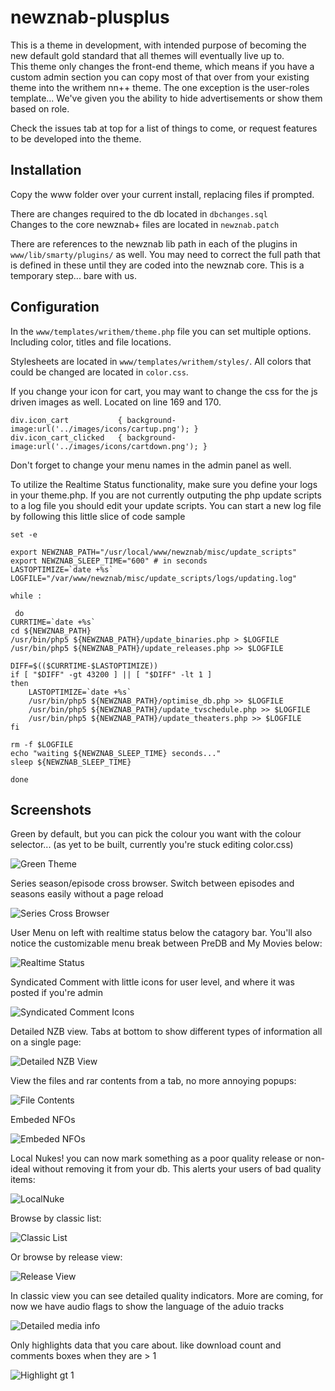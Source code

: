 newznab-plusplus
================

This is a theme in development, with intended purpose of becoming the new default gold standard that all themes will eventually live up to.  
This theme only changes the front-end theme, which means if you have a custom admin section you can copy most of that over from your existing theme into the writhem nn++ theme. The one exception is the user-roles template... We've given you the ability to hide advertisements or show them based on role. 

Check the issues tab at top for a list of things to come, or request features to be developed into the theme.

Installation
------------

Copy the www folder over your current install, replacing files if prompted.

There are changes required to the db located in `dbchanges.sql`  
Changes to the core newznab+ files are located in `newznab.patch`  

There are references to the newznab lib path in each of the plugins in `www/lib/smarty/plugins/` as well. You may need to correct the full path that is defined in these until they are coded into the newznab core. This is a temporary step... bare with us.

Configuration
-------------

In the `www/templates/writhem/theme.php` file you can set multiple options. Including color, titles and file locations.

Stylesheets are located in `www/templates/writhem/styles/`. All colors that could be changed are located in `color.css`. 

If you change your icon for cart, you may want to change the css for the js driven images as well. Located on line 169 and 170. 

    div.icon_cart			{ background-image:url('../images/icons/cartup.png'); }
    div.icon_cart_clicked	{ background-image:url('../images/icons/cartdown.png'); }

Don't forget to change your menu names in the admin panel as well. 

To utilize the Realtime Status functionality, make sure you define your logs in your theme.php. If you are not currently outputing the php update scripts to a log file you should edit your update scripts. You can start a new log file by following this little slice of code sample

    set -e

    export NEWZNAB_PATH="/usr/local/www/newznab/misc/update_scripts"
    export NEWZNAB_SLEEP_TIME="600" # in seconds
    LASTOPTIMIZE=`date +%s`
    LOGFILE="/var/www/newznab/misc/update_scripts/logs/updating.log"

    while :

     do
    CURRTIME=`date +%s`
    cd ${NEWZNAB_PATH}
    /usr/bin/php5 ${NEWZNAB_PATH}/update_binaries.php > $LOGFILE
    /usr/bin/php5 ${NEWZNAB_PATH}/update_releases.php >> $LOGFILE

    DIFF=$(($CURRTIME-$LASTOPTIMIZE))
    if [ "$DIFF" -gt 43200 ] || [ "$DIFF" -lt 1 ]
    then
        LASTOPTIMIZE=`date +%s`
        /usr/bin/php5 ${NEWZNAB_PATH}/optimise_db.php >> $LOGFILE
        /usr/bin/php5 ${NEWZNAB_PATH}/update_tvschedule.php >> $LOGFILE
        /usr/bin/php5 ${NEWZNAB_PATH}/update_theaters.php >> $LOGFILE
    fi

    rm -f $LOGFILE
    echo "waiting ${NEWZNAB_SLEEP_TIME} seconds..."
    sleep ${NEWZNAB_SLEEP_TIME}

    done


Screenshots
-----------

Green by default, but you can pick the colour you want with the colour selector... (as yet to be built, currently you're stuck editing color.css)

![Green Theme](http://i.imgur.com/Bpdi47u.png)

Series season/episode cross browser. Switch between episodes and seasons easily without a page reload

![Series Cross Browser](http://i.imgur.com/Ciz1N1b.png)

User Menu on left with realtime status below the catagory bar. You'll also notice the customizable menu break between PreDB and My Movies below:

 ![Realtime Status](http://i.imgur.com/niadbCi.png)

Syndicated Comment with little icons for user level, and where it was posted if you're admin

![Syndicated Comment Icons](http://i.imgur.com/50M1Nhm.png)

Detailed NZB view. Tabs at bottom to show different types of information all on a single page:

![Detailed NZB View](http://i.imgur.com/9Y7Aiaj.png)

View the files and rar contents from a tab, no more annoying popups:

![File Contents](http://i.imgur.com/XNjL3dJ.png)

Embeded NFOs

![Embeded NFOs](http://i.imgur.com/Boj1it1.png)

Local Nukes! you can now mark something as a poor quality release or non-ideal without removing it from your db. This alerts your users of bad quality items:

![LocalNuke](http://i.imgur.com/OniprW6.png)

Browse by classic list:

![Classic List](http://i.imgur.com/C7gY77B.png)

Or browse by release view:

![Release View](http://i.imgur.com/7QyqKwj.png)

In classic view you can see detailed quality indicators. More are coming, for now we have audio flags to show the language of the aduio tracks

![Detailed media info](http://i.imgur.com/tibff3X.png)

Only highlights data that you care about. like download count and comments boxes when they are > 1

![Highlight gt 1](http://i.imgur.com/SBC7eI7.png)

